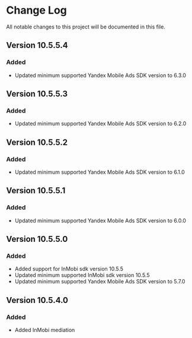 # Change Log

All notable changes to this project will be documented in this file.

## Version 10.5.5.4

### Added

* Updated minimum supported Yandex Mobile Ads SDK version to 6.3.0

## Version 10.5.5.3

### Added

* Updated minimum supported Yandex Mobile Ads SDK version to 6.2.0

## Version 10.5.5.2

### Added

* Updated minimum supported Yandex Mobile Ads SDK version to 6.1.0

## Version 10.5.5.1

### Added

* Updated minimum supported Yandex Mobile Ads SDK version to 6.0.0

## Version 10.5.5.0

### Added

* Added support for InMobi sdk version 10.5.5
* Updated minimum supported InMobi sdk version 10.5.5
* Updated minimum supported Yandex Mobile Ads SDK version to 5.7.0

## Version 10.5.4.0

### Added

* Added InMobi mediation
